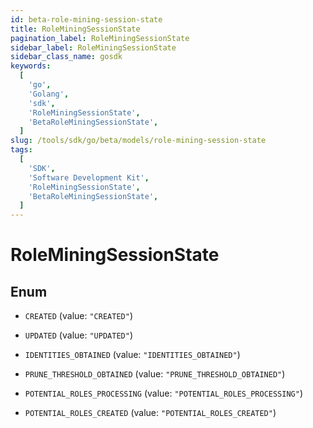 ```yaml
---
id: beta-role-mining-session-state
title: RoleMiningSessionState
pagination_label: RoleMiningSessionState
sidebar_label: RoleMiningSessionState
sidebar_class_name: gosdk
keywords:
  [
    'go',
    'Golang',
    'sdk',
    'RoleMiningSessionState',
    'BetaRoleMiningSessionState',
  ]
slug: /tools/sdk/go/beta/models/role-mining-session-state
tags:
  [
    'SDK',
    'Software Development Kit',
    'RoleMiningSessionState',
    'BetaRoleMiningSessionState',
  ]
---
```


# RoleMiningSessionState

## Enum

- `CREATED` (value: `"CREATED"`)

- `UPDATED` (value: `"UPDATED"`)

- `IDENTITIES_OBTAINED` (value: `"IDENTITIES_OBTAINED"`)

- `PRUNE_THRESHOLD_OBTAINED` (value: `"PRUNE_THRESHOLD_OBTAINED"`)

- `POTENTIAL_ROLES_PROCESSING` (value: `"POTENTIAL_ROLES_PROCESSING"`)

- `POTENTIAL_ROLES_CREATED` (value: `"POTENTIAL_ROLES_CREATED"`)

